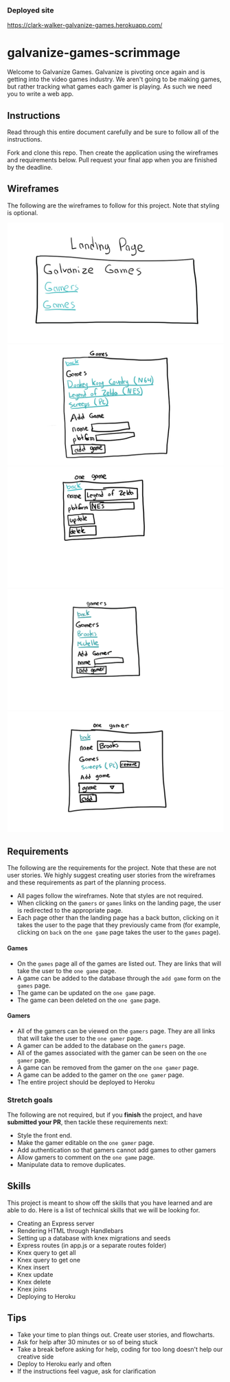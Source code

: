 ### Deployed site
https://clark-walker-galvanize-games.herokuapp.com/

# galvanize-games-scrimmage
Welcome to Galvanize Games. Galvanize is pivoting once again and is getting
into the video games industry. We aren't going to be making games, but rather
tracking what games each gamer is playing. As such we need you to write a web
app.

## Instructions

Read through this entire document carefully and be sure to follow all of the instructions.  

Fork and clone this repo. Then create the application using the wireframes and requirements below. Pull request your final app when you are finished by the deadline.

## Wireframes

The following are the wireframes to follow for this project. Note that styling
is optional.

![Landing page](./plan/landing-page.png)
![Games page](./plan/games-page.png)
![One game page](./plan/one-game.png)
![Gamers page](./plan/gamers-page.png)
![One Gamer](./plan/one-gamer.png)


## Requirements

The following are the requirements for the project. Note
that these are not user stories. We highly suggest
creating user stories from the wireframes and these
requirements as part of the planning process.

* All pages follow the wireframes. Note that styles are not required.
* When clicking on the `gamers` or `games` links on the
landing page, the user is redirected to the appropriate
page.
* Each page other than the landing page has a back
button, clicking on it takes the user to the page that
they previously came from (for example, clicking on
`back` on the `one game` page takes the user to the
`games` page).

#### Games
* On the `games` page all of the games are listed out. They are links that will take the user to the `one game` page.
* A game can be added to the database through the `add game` form on the `games` page.
* The game can be updated on the `one game` page.
* The game can been deleted on the `one game` page.

#### Gamers
* All of the gamers can be viewed on the `gamers` page. They are all links that will take the user to the `one gamer` page.
* A gamer can be added to the database on the `gamers` page.
* All of the games associated with the gamer can be seen on the `one gamer` page.
* A game can be removed from the gamer on the `one gamer` page.
* A game can be added to the gamer on the `one gamer` page.
* The entire project should be deployed to Heroku

### Stretch goals

The following are not required, but if you **finish** the project, and have **submitted your PR**, then tackle these requirements next:

* Style the front end.
* Make the gamer editable on the `one gamer` page.
* Add authentication so that gamers cannot add games to other gamers
* Allow gamers to comment on the `one game` page.
* Manipulate data to remove duplicates.

## Skills

This project is meant to show off the skills that you have learned and are able to do. Here is a list of technical skills that we will be looking for.

* Creating an Express server
* Rendering HTML through Handlebars
* Setting up a database with knex migrations and seeds
* Express routes (in app.js or a separate routes folder)
* Knex query to get all
* Knex query to get one
* Knex insert
* Knex update
* Knex delete
* Knex joins
* Deploying to Heroku

## Tips

* Take your time to plan things out. Create user stories, and flowcharts.
* Ask for help after 30 minutes or so of being stuck
* Take a break before asking for help, coding for too long doesn't help our creative side
* Deploy to Heroku early and often
* If the instructions feel vague, ask for clarification
